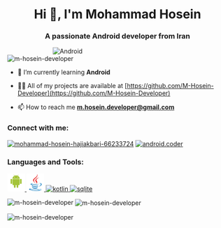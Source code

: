 <h1 align="center">Hi 👋, I'm Mohammad Hosein</h1>
<h3 align="center">A passionate Android developer from Iran</h3>

<img align="right" alt="Android" width = "400" src="https://storage.googleapis.com/gweb-uniblog-publish-prod/original_images/Blog_header_6wHlCuS.gif">

<p align="left"> <img src="https://komarev.com/ghpvc/?username=m-hosein-developer&label=Profile%20views&color=0e75b6&style=flat" alt="m-hosein-developer" /> </p>

- 🌱 I’m currently learning **Android**

- 👨‍💻 All of my projects are available at [https://github.com/M-Hosein-Developer](https://github.com/M-Hosein-Developer)

- 📫 How to reach me **m.hosein.developer@gmail.com**

<h3 align="left">Connect with me:</h3>
<p align="left">
<a href="https://linkedin.com/in/mohammad-hosein-hajiakbari-66233724" target="blank"><img align="center" src="https://raw.githubusercontent.com/rahuldkjain/github-profile-readme-generator/master/src/images/icons/Social/linked-in-alt.svg" alt="mohammad-hosein-hajiakbari-66233724" height="30" width="40" /></a>
<a href="https://instagram.com/android.coder" target="blank"><img align="center" src="https://raw.githubusercontent.com/rahuldkjain/github-profile-readme-generator/master/src/images/icons/Social/instagram.svg" alt="android.coder" height="30" width="40" /></a>
</p>

<h3 align="left">Languages and Tools:</h3>
<p align="left"> <a href="https://developer.android.com" target="_blank" rel="noreferrer"> <img src="https://raw.githubusercontent.com/devicons/devicon/master/icons/android/android-original-wordmark.svg" alt="android" width="40" height="40"/> </a> <a href="https://www.java.com" target="_blank" rel="noreferrer"> <img src="https://raw.githubusercontent.com/devicons/devicon/master/icons/java/java-original.svg" alt="java" width="40" height="40"/> </a> <a href="https://kotlinlang.org" target="_blank" rel="noreferrer"> <img src="https://www.vectorlogo.zone/logos/kotlinlang/kotlinlang-icon.svg" alt="kotlin" width="40" height="40"/> </a> <a href="https://www.sqlite.org/" target="_blank" rel="noreferrer"> <img src="https://www.vectorlogo.zone/logos/sqlite/sqlite-icon.svg" alt="sqlite" width="40" height="40"/> </a> </p>

<p><img align="left" src="https://github-readme-stats.vercel.app/api/top-langs?username=m-hosein-developer&show_icons=true&locale=en&layout=compact" alt="m-hosein-developer" /></p>

<p>&nbsp;<img align="center" src="https://github-readme-stats.vercel.app/api?username=m-hosein-developer&show_icons=true&locale=en" alt="m-hosein-developer" /></p>

<p><img align="center" src="https://github-readme-streak-stats.herokuapp.com/?user=m-hosein-developer&" alt="m-hosein-developer" /></p>
